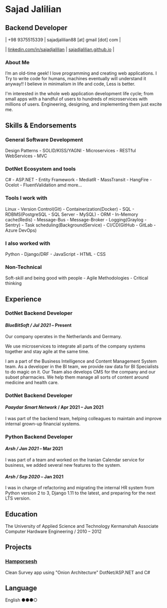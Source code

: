 # Sajad Jalilian

## Backend Developer

| +98 9375515339 | sajadjalilian88 [at] gmail [dot] com |

| [linkedin.com/in/sajadjalilian](http://linkedin.com/in/sajadjalilian) | [sajadjalilian.github.io](http://sajadjalilian.github.io) |

### About Me

I’m an old-time geek! I love programming and creating web applications. I Try to write code for humans, machines eventually will understand it anyway!! I believe in minimalism in life and code, Less is better.

I'm interested in the whole web application development life cycle; from small apps with a handful of users to hundreds of microservices with millions of users. Engineering, designing, and implementing them just excite me.

## Skills & Endorsements

### General Software Development

Design Patterns - SOLID/KISS/YAGNI - Microservices - RESTful WebServices - MVC

### DotNet Ecosystem and tools

C# - ASP.NET - Entity Framework - MediatR - MassTransit - HangFire - Ocelot - FluentValidation amd more...

### Tools I work with

Linux - Version Control(Git) - Containerization(Docker) - SQL - RDBMS(PostgreSQL - SQL Server - MySQL) - ORM - In-Memory cache(Redis) - Message-Bus - Message-Broker - Logging(Graylog - Sentry) - Task scheduling(BackgroundService) - CI/CD(GitHub - GitLab - Azure DevOps)

### I also worked with

Python - Django/DRF - JavaScript - HTML - CSS

### Non-Technical

Soft-skill and being good with people - Agile Methodologies - Critical thinking

## Experience

### DotNet Backend Developer

#### *BlueBitSoft / Jul 2021* – Present

Our company operates in the Netherlands and Germany.

We use microservices to integrate all parts of the company systems together and stay agile at the same time.

I am a part of the Business Intelligence and Content Management System team.
As a developer in the BI team, we provide raw data for BI Specialists to do magic on it.
Our Team also develops CMS for the company and our subset pharmacies. We help them manage all sorts of content around medicine and health care.

### DotNet Backend Developer

#### *Paaydar Smart Network* / Apr 2021 – Jun 2021

I was part of the backend team, helping colleagues to maintain and improve internal grown-up financial systems.

### Python Backend Developer

#### *Arsh / Jan 2021* – Mar 2021

I was part of a team and worked on the Iranian Calendar service for business, we added several new features to the system.

#### *Arsh / Sep 2020* – Jan 2021

I was in charge of refactoring and migrating the internal HR system from Python version 2 to 3, Django 1.11 to the latest, and preparing for the next LTS version.

## Education

The University of Applied Science and Technology Kermanshah
Associate Computer Hardware Engineering / 2010 – 2012

## Projects

### [Hamporsesh](https://github.com/SajadJalilian/Hamporsesh)

Clean Survey app using "Onion Architecture" DotNet/ASP.NET and C#

## Language

English ●●●○
